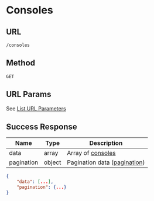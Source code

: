 # Consoles

## URL
`/consoles`

## Method
`GET`

## URL Params
See [List URL Parameters](../../params/list.md)

## Success Response
| Name | Type | Description |
| --- | --- | --- |
| data | array | Array of [consoles](../../response/clients_console.md) |
| pagination | object | Pagination data ([pagination](../../response/pagination.md)) |

```json
{
    "data": [...],
    "pagination": {...}
}
```